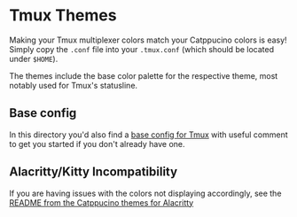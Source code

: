 # Tmux Themes

Making your Tmux multiplexer colors match your Catppucino colors is easy! Simply copy the `.conf` file into your `.tmux.conf` (which should be located under `$HOME`).

The themes include the base color palette for the respective theme, most notably used for Tmux's statusline.

## Base config

In this directory you'd also find a [base config for Tmux](https://github.com/Pocco81/Catppuccino.nvim/blob/dev/extra/tmux/.tmux.conf) with useful comment to get you started if you don't already have one. 

## Alacritty/Kitty Incompatibility

If you are having issues with the colors not displaying accordingly, see the [README from the Catppucino themes for Alacritty](https://github.com/Pocco81/Catppuccino.nvim/tree/main/extra/alacritty)
